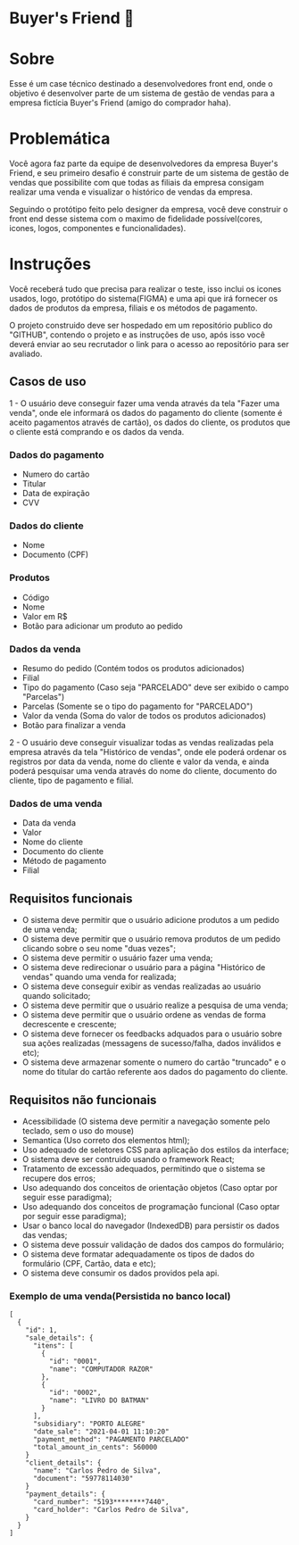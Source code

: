 # Buyer's Friend 🤑

# Sobre
Esse é um case técnico destinado a desenvolvedores front end, onde o objetivo é desenvolver parte de um sistema de gestão de vendas para a empresa fictícia Buyer's Friend (amigo do comprador haha).

# Problemática
Você agora faz parte da equipe de desenvolvedores da empresa Buyer's Friend, e seu primeiro desafio é construir parte de um sistema de gestão de vendas que possibilite com que todas as filiais da empresa consigam realizar uma venda e visualizar o histórico de vendas da empresa.

Seguindo o protótipo feito pelo designer da empresa, você deve construir o front end desse sistema com o maximo de fidelidade possível(cores, icones, logos, componentes e funcionalidades).

# Instruções
Você receberá tudo que precisa para realizar o teste, isso inclui os icones usados, logo, protótipo do sistema(FIGMA) e uma api que irá fornecer os dados de produtos da empresa, filiais e os métodos de pagamento.

O projeto construido deve ser hospedado em um repositório publico do "GITHUB", contendo o projeto e as instruções de uso, após isso você deverá enviar ao seu recrutador o link para o acesso ao repositório para ser avaliado. 

## Casos de uso
1 - O usuário deve conseguir fazer uma venda através da tela "Fazer uma venda", onde ele informará os dados do pagamento do cliente (somente é aceito pagamentos através de cartão), os dados do cliente, os produtos que o cliente está comprando e os dados da venda.

### Dados do pagamento
- Numero do cartão
- Titular
- Data de expiração
- CVV

### Dados do cliente
- Nome
- Documento (CPF)

### Produtos
- Código
- Nome
- Valor em R$
- Botão para adicionar um produto ao pedido

### Dados da venda
- Resumo do pedido (Contém todos os produtos adicionados)
- Filial
- Tipo do pagamento (Caso seja "PARCELADO" deve ser exibido o campo "Parcelas")
- Parcelas (Somente se o tipo do pagamento for "PARCELADO")
- Valor da venda (Soma do valor de todos os produtos adicionados)
- Botão para finalizar a venda

2 - O usuário deve conseguir visualizar todas as vendas realizadas pela empresa através da tela "Histórico de vendas", onde ele poderá ordenar os registros por data da venda, nome do cliente e valor da venda, e ainda poderá pesquisar uma venda através do nome do cliente, documento do cliente, tipo de pagamento e filial.

### Dados de uma venda
- Data da venda
- Valor
- Nome do cliente
- Documento do cliente
- Método de pagamento
- Filial

## Requisitos funcionais
- O sistema deve permitir que o usuário adicione produtos a um pedido de uma venda;
- O sistema deve permitir que o usuário remova produtos de um pedido clicando sobre o seu nome "duas vezes";
- O sistema deve permitir o usuário fazer uma venda;
- O sistema deve redirecionar o usuário para a página "Histórico de vendas" quando uma venda for realizada;
- O sistema deve conseguir exibir as vendas realizadas ao usuário quando solicitado;
- O sistema deve permitir que o usuário realize a pesquisa de uma venda;
- O sistema deve permitir que o usuário ordene as vendas de forma decrescente e crescente;
- O sistema deve fornecer os feedbacks adquados para o usuário sobre sua ações realizadas (messagens de sucesso/falha, dados inválidos e etc);
- O sistema deve armazenar somente o numero do cartão "truncado" e o nome do titular do cartão referente aos dados do pagamento do cliente.

## Requisitos não funcionais
- Acessibilidade (O sistema deve permitir a navegação somente pelo teclado, sem o uso do mouse)
- Semantica (Uso correto dos elementos html);
- Uso adequado de seletores CSS para aplicação dos estilos da interface;
- O sistema deve ser contruido usando o framework React;
- Tratamento de excessão adequados, permitindo que o sistema se recupere dos erros;
- Uso adequando dos conceitos de orientação objetos (Caso optar por seguir esse paradigma);
- Uso adequando dos conceitos de programação funcional (Caso optar por seguir esse paradigma);
- Usar o banco local do navegador (IndexedDB) para persistir os dados das vendas;
- O sistema deve possuir validação de dados dos campos do formulário;
- O sistema deve formatar adequadamente os tipos de dados do formulário (CPF, Cartão, data e etc);
- O sistema deve consumir os dados providos pela api.


### Exemplo de uma venda(Persistida no banco local)
```
[
  {
    "id": 1,
    "sale_details": {
      "itens": [
        {
          "id": "0001",
          "name": "COMPUTADOR RAZOR"
        },
        {
          "id": "0002",
          "name": "LIVRO DO BATMAN"
        }
      ],
      "subsidiary": "PORTO ALEGRE"
      "date_sale": "2021-04-01 11:10:20"
      "payment_method": "PAGAMENTO PARCELADO"
      "total_amount_in_cents": 560000
    }
    "client_details": {
      "name": "Carlos Pedro de Silva",
      "document": "59778114030"
    }
    "payment_details": {
      "card_number": "5193********7440",
      "card_holder": "Carlos Pedro de Silva",
    }
  }
]
```

